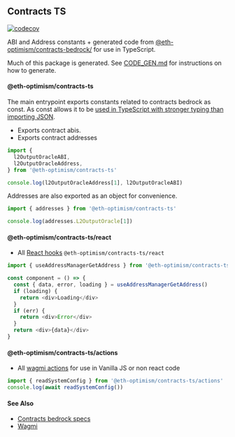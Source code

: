 ## Contracts TS

[![codecov](https://codecov.io/gh/ethereum-optimism/optimism/branch/develop/graph/badge.svg?token=0VTG7PG7YR&flag=contracts-bedrock-tests)](https://codecov.io/gh/ethereum-optimism/optimism)

ABI and Address constants + generated code from [@eth-optimism/contracts-bedrock/](../contracts-bedrock/) for use in TypeScript.

Much of this package is generated. See [CODE_GEN.md](./CODE_GEN.md) for instructions on how to generate.

#### @eth-optimism/contracts-ts

The main entrypoint exports constants related to contracts bedrock as const. As const allows it to be [used in TypeScript with stronger typing than importing JSON](https://github.com/microsoft/TypeScript/issues/32063).

- Exports contract abis.
- Exports contract addresses

```typescript
import {
  l2OutputOracleABI,
  l2OutputOracleAddress,
} from '@eth-optimism/contracts-ts'

console.log(l2OutputOracleAddress[1], l2OutputOracleABI)
```

Addresses are also exported as an object for convenience.

```typescript
import { addresses } from '@eth-optimism/contracts-ts'

console.log(addresses.L2OutputOracle[1])
```

#### @eth-optimism/contracts-ts/react

- All [React hooks](https://wagmi.sh/cli/plugins/react) `@eth-optimism/contracts-ts/react`

```typescript
import { useAddressManagerGetAddress } from '@eth-optimism/contracts-ts/react'

const component = () => {
  const { data, error, loading } = useAddressManagerGetAddress()
  if (loading) {
    return <div>Loading</div>
  }
  if (err) {
    return <div>Error</div>
  }
  return <div>{data}</div>
}
```

#### @eth-optimism/contracts-ts/actions

- All [wagmi actions](https://wagmi.sh/react/actions) for use in Vanilla JS or non react code

```typescript
import { readSystemConfig } from '@eth-optimism/contracts-ts/actions'
console.log(await readSystemConfig())
```

#### See Also

- [Contracts bedrock specs](../../specs/)
- [Wagmi](https://wagmi.sh)
